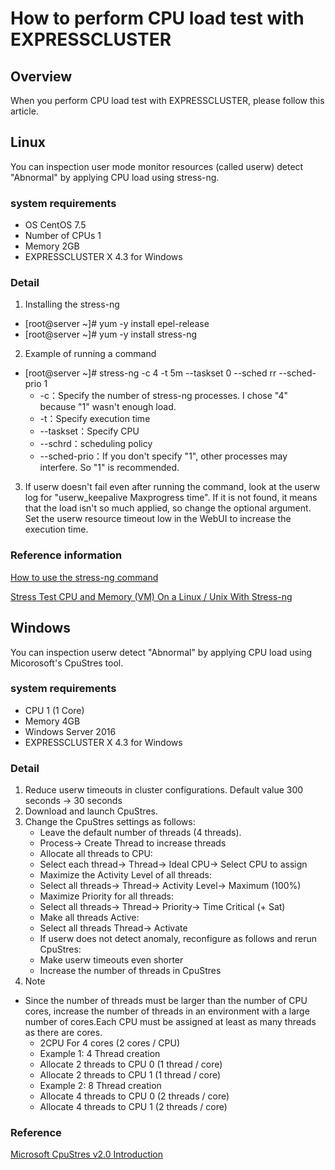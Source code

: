

# How to perform CPU load test with EXPRESSCLUSTER
## Overview
When you perform CPU load test with EXPRESSCLUSTER, please follow this article.

## Linux
You can inspection user mode monitor resources (called userw) detect "Abnormal" by applying CPU load using stress-ng.

### system requirements 
- OS CentOS 7.5
- Number of CPUs 1
- Memory 2GB
- EXPRESSCLUSTER X 4.3 for Windows

### Detail
1. Installing the stress-ng 
 - [root@server ~]# yum -y install epel-release
 - [root@server ~]# yum -y install stress-ng
2. Example of running a command
 - [root@server ~]# stress-ng -c 4 -t 5m --taskset 0 --sched rr --sched-prio 1
   - -c：Specify the number of stress-ng processes. I chose "4" because "1" wasn't enough load.
   - -t：Specify execution time
   - --taskset：Specify CPU
   - --schrd：scheduling policy
   - --sched-prio：If you don't specify "1", other processes may interfere. So "1" is recommended.
3. If userw doesn't fail even after running the command, look at the userw log for "userw_keepalive Maxprogress time". If it is not found, it means that the load isn't so much applied, so change the optional argument.
Set the userw resource timeout low in the WebUI to increase the execution time.

### Reference information
[How to use the stress-ng command](https://qiita.com/hana_shin/items/0a3a615274717c89c0a4) 

[Stress Test CPU and Memory (VM) On a Linux / Unix With Stress-ng](https://www.cyberciti.biz/faq/stress-test-linux-unix-server-with-stress-ng/)


## Windows

You can inspection userw detect "Abnormal" by applying CPU load using Micorosoft's CpuStres tool.

### system requirements 
- CPU 1 (1 Core)
- Memory 4GB
- Windows Server 2016
- EXPRESSCLUSTER X 4.3 for Windows

### Detail
1. Reduce userw timeouts in cluster configurations.
Default value 300 seconds → 30 seconds
2. Download and launch CpuStres.
3. Change the CpuStres settings as follows:
   - Leave the default number of threads (4 threads).
   - Process-> Create Thread to increase threads
   - Allocate all threads to CPU:
   - Select each thread-> Thread-> Ideal CPU-> Select CPU to assign
   - Maximize the Activity Level of all threads:
   - Select all threads-> Thread-> Activity Level-> Maximum (100%)
   - Maximize Priority for all threads:
   - Select all threads-> Thread-> Priority-> Time Critical (+ Sat)
   - Make all threads Active:
   - Select all threads Thread-> Activate
   - If userw does not detect anomaly, reconfigure as follows and rerun CpuStres:
   - Make userw timeouts even shorter
   - Increase the number of threads in CpuStres
4. Note
 - Since the number of threads must be larger than the number of CPU cores, increase the number of threads in an environment with a large number of cores.Each CPU must be assigned at least as many threads as there are cores.
   - 2CPU For 4 cores (2 cores / CPU)
   - Example 1: 4 Thread creation
   - Allocate 2 threads to CPU 0 (1 thread / core)
   - Allocate 2 threads to CPU 1 (1 thread / core)
   - Example 2: 8 Thread creation
   - Allocate 4 threads to CPU 0 (2 threads / core)
   - Allocate 4 threads to CPU 1 (2 threads / core)

### Reference
[Microsoft CpuStres v2.0 Introduction](https://docs.microsoft.com/ja-jp/sysinternals/downloads/cpustres)

